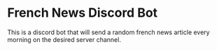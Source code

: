 # French News Discord Bot

This is a discord bot that will send a random french news article every morning on the desired server channel.
